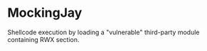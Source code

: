 # MockingJay
Shellcode execution by loading a "vulnerable" third-party module containing RWX section.
